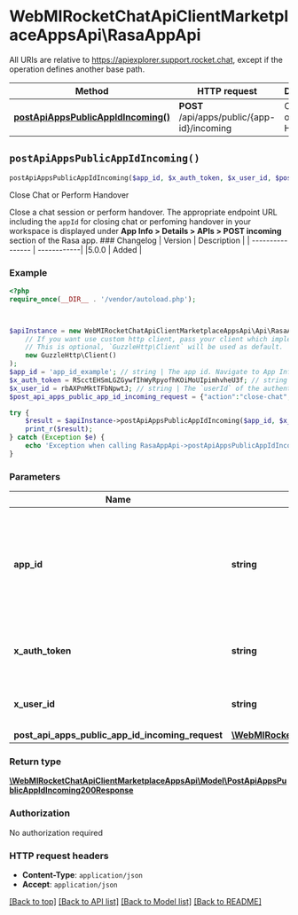 # WebMIRocketChatApiClientMarketplaceAppsApi\RasaAppApi

All URIs are relative to https://apiexplorer.support.rocket.chat, except if the operation defines another base path.

| Method | HTTP request | Description |
| ------------- | ------------- | ------------- |
| [**postApiAppsPublicAppIdIncoming()**](RasaAppApi.md#postApiAppsPublicAppIdIncoming) | **POST** /api/apps/public/{app-id}/incoming | Close Chat or Perform Handover |


## `postApiAppsPublicAppIdIncoming()`

```php
postApiAppsPublicAppIdIncoming($app_id, $x_auth_token, $x_user_id, $post_api_apps_public_app_id_incoming_request): \WebMIRocketChatApiClientMarketplaceAppsApi\Model\PostApiAppsPublicAppIdIncoming200Response
```

Close Chat or Perform Handover

Close a chat session or perform handover. The appropriate endpoint URL including the `appId` for  closing chat or perfoming handover in your workspace is displayed under **App Info > Details > APIs > POST incoming** section of the Rasa app.  ### Changelog | Version      | Description | | ---------------- | ------------| |5.0.0     | Added       |

### Example

```php
<?php
require_once(__DIR__ . '/vendor/autoload.php');



$apiInstance = new WebMIRocketChatApiClientMarketplaceAppsApi\Api\RasaAppApi(
    // If you want use custom http client, pass your client which implements `GuzzleHttp\ClientInterface`.
    // This is optional, `GuzzleHttp\Client` will be used as default.
    new GuzzleHttp\Client()
);
$app_id = 'app_id_example'; // string | The app id. Navigate to App Info > Details > APIs > POST incoming to get the complete URL for this endpoint.
$x_auth_token = RScctEHSmLGZGywfIhWyRpyofhKOiMoUIpimhvheU3f; // string | The `authToken` of the authenticated user.
$x_user_id = rbAXPnMktTFbNpwtJ; // string | The `userId` of the authenticated user.
$post_api_apps_public_app_id_incoming_request = {"action":"close-chat","sessionId":"2Sfq8wXw4fYPMf6r4"}; // \WebMIRocketChatApiClientMarketplaceAppsApi\Model\PostApiAppsPublicAppIdIncomingRequest

try {
    $result = $apiInstance->postApiAppsPublicAppIdIncoming($app_id, $x_auth_token, $x_user_id, $post_api_apps_public_app_id_incoming_request);
    print_r($result);
} catch (Exception $e) {
    echo 'Exception when calling RasaAppApi->postApiAppsPublicAppIdIncoming: ', $e->getMessage(), PHP_EOL;
}
```

### Parameters

| Name | Type | Description  | Notes |
| ------------- | ------------- | ------------- | ------------- |
| **app_id** | **string**| The app id. Navigate to App Info &gt; Details &gt; APIs &gt; POST incoming to get the complete URL for this endpoint. | |
| **x_auth_token** | **string**| The &#x60;authToken&#x60; of the authenticated user. | |
| **x_user_id** | **string**| The &#x60;userId&#x60; of the authenticated user. | |
| **post_api_apps_public_app_id_incoming_request** | [**\WebMIRocketChatApiClientMarketplaceAppsApi\Model\PostApiAppsPublicAppIdIncomingRequest**](../Model/PostApiAppsPublicAppIdIncomingRequest.md)|  | [optional] |

### Return type

[**\WebMIRocketChatApiClientMarketplaceAppsApi\Model\PostApiAppsPublicAppIdIncoming200Response**](../Model/PostApiAppsPublicAppIdIncoming200Response.md)

### Authorization

No authorization required

### HTTP request headers

- **Content-Type**: `application/json`
- **Accept**: `application/json`

[[Back to top]](#) [[Back to API list]](../../README.md#endpoints)
[[Back to Model list]](../../README.md#models)
[[Back to README]](../../README.md)
